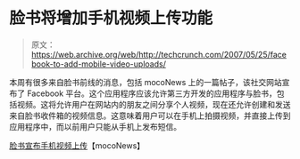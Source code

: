 # 脸书将增加手机视频上传功能

> 原文：<https://web.archive.org/web/http://techcrunch.com/2007/05/25/facebook-to-add-mobile-video-uploads/>

本周有很多来自脸书前线的消息，包括 mocoNews 上的一篇帖子，该社交网站宣布了 Facebook 平台。这个应用程序应该允许第三方开发的应用程序与脸书，包括视频。这将允许用户在网站内的朋友之间分享个人视频，现在还允许创建和发送来自脸书收件箱的视频信息。这意味着用户可以在手机上拍摄视频，并直接上传到应用程序中，而以前用户只能从手机上发布短信。

[脸书宣布手机视频上传](https://web.archive.org/web/20150514043405/http://www.moconews.net/entry/419-facebook-announces-mobile-video-uploading/)【mocoNews】